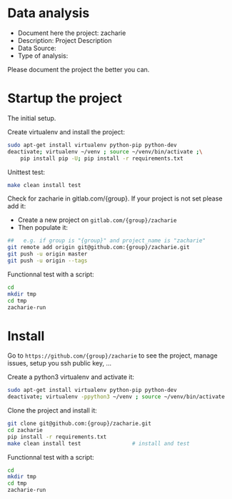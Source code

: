 # Data analysis
- Document here the project: zacharie
- Description: Project Description
- Data Source:
- Type of analysis:

Please document the project the better you can.

# Startup the project

The initial setup.

Create virtualenv and install the project:
```bash
sudo apt-get install virtualenv python-pip python-dev
deactivate; virtualenv ~/venv ; source ~/venv/bin/activate ;\
    pip install pip -U; pip install -r requirements.txt
```

Unittest test:
```bash
make clean install test
```

Check for zacharie in gitlab.com/{group}.
If your project is not set please add it:

- Create a new project on `gitlab.com/{group}/zacharie`
- Then populate it:

```bash
##   e.g. if group is "{group}" and project_name is "zacharie"
git remote add origin git@github.com:{group}/zacharie.git
git push -u origin master
git push -u origin --tags
```

Functionnal test with a script:

```bash
cd
mkdir tmp
cd tmp
zacharie-run
```

# Install

Go to `https://github.com/{group}/zacharie` to see the project, manage issues,
setup you ssh public key, ...

Create a python3 virtualenv and activate it:

```bash
sudo apt-get install virtualenv python-pip python-dev
deactivate; virtualenv -ppython3 ~/venv ; source ~/venv/bin/activate
```

Clone the project and install it:

```bash
git clone git@github.com:{group}/zacharie.git
cd zacharie
pip install -r requirements.txt
make clean install test                # install and test
```
Functionnal test with a script:

```bash
cd
mkdir tmp
cd tmp
zacharie-run
```
